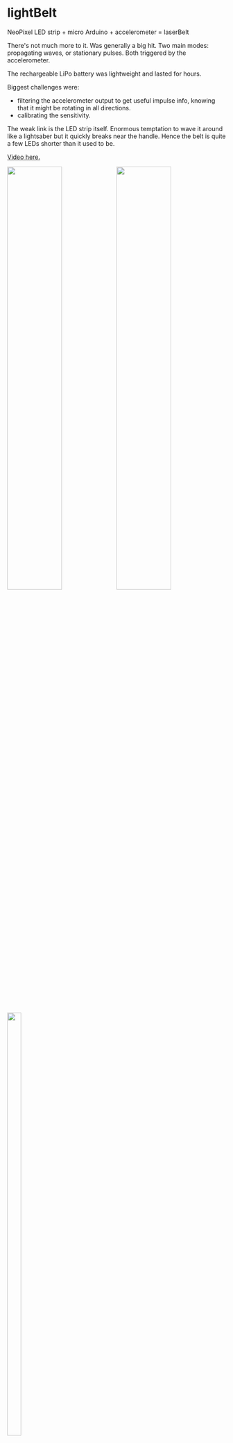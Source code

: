 # lightBelt
NeoPixel LED strip + micro Arduino + accelerometer = laserBelt

There's not much more to it. Was generally a big hit. Two main modes: propagating waves, or stationary pulses. Both triggered by the accelerometer. 

The rechargeable LiPo battery was lightweight and lasted for hours.

Biggest challenges were:
- filtering the accelerometer output to get useful impulse info, knowing that it might be rotating in all directions.
- calibrating the sensitivity.

The weak link is the LED strip itself. Enormous temptation to wave it around like a lightsaber but it quickly breaks near the handle. Hence the belt is quite a few LEDs shorter than it used to be.

<a href=https://youtu.be/ksxTquUqHqs>Video here.</a>

<img src=https://user-images.githubusercontent.com/25584653/118883019-b39aee80-b8ec-11eb-81af-7c5609a16ef6.jpg width=50% height=50%><img src=https://user-images.githubusercontent.com/25584653/118881971-8e59b080-b8eb-11eb-8144-599d8c60db58.jpg width=50% height=50%><img src=https://user-images.githubusercontent.com/25584653/111915094-8d7fdc00-8a6c-11eb-8ebc-ce9c14e4ea48.gif width=25% height=50%>
